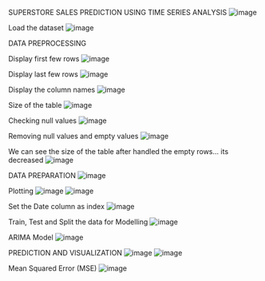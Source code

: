 SUPERSTORE SALES PREDICTION USING TIME SERIES ANALYSIS
![image](https://github.com/user-attachments/assets/5b515145-c940-44ab-94d6-6a49664f6ae4)

Load the dataset
![image](https://github.com/user-attachments/assets/0461d688-345a-4978-ab2b-bec86edb1f51)

DATA PREPROCESSING 

Display first few rows
![image](https://github.com/user-attachments/assets/cbaf2543-37fe-43ac-b364-9b8328a70d98)

Display last few rows
![image](https://github.com/user-attachments/assets/fd37b8c7-1f88-4142-95ec-b3f510269500)

Display the column names
![image](https://github.com/user-attachments/assets/fef251e0-6769-4dbe-b511-8f4c20fe73f5)

Size of the table
![image](https://github.com/user-attachments/assets/75dceb65-99ec-413a-b915-4dccd9c417ca)

Checking null values
![image](https://github.com/user-attachments/assets/6f727922-b9bd-4d9f-8cc8-edc2d7a4b8d9)

Removing null values and empty values
![image](https://github.com/user-attachments/assets/05f771e8-dbb1-426b-b153-427038816ca6)

We can see the size of the table after handled the empty rows... its decreased
![image](https://github.com/user-attachments/assets/ec4dfbff-c26b-4a6e-b1ef-9f9779c9870d)

DATA PREPARATION
![image](https://github.com/user-attachments/assets/5d1bc192-6f62-450a-a5ab-5f126166e4dc)

Plotting
![image](https://github.com/user-attachments/assets/bed20db9-b9bf-4fc8-9a02-bfb649ac4a1d)
![image](https://github.com/user-attachments/assets/6daf50c7-c020-4a8e-83f2-e335d20a851e)

Set the Date column as index
![image](https://github.com/user-attachments/assets/c6dc508e-f0ce-4b55-834d-026cca61519c)

Train, Test and Split the data for Modelling
![image](https://github.com/user-attachments/assets/6292f9fa-4643-492b-901c-20642befbef0)

ARIMA Model
![image](https://github.com/user-attachments/assets/60bd0f26-928f-4a85-9863-b4735236217e)

PREDICTION AND VISUALIZATION
![image](https://github.com/user-attachments/assets/775dca51-f31a-4123-99a0-037b0c5f5437)
![image](https://github.com/user-attachments/assets/be9f229f-19ce-4af1-9931-c0f31ed03d74)

Mean Squared Error (MSE)
![image](https://github.com/user-attachments/assets/14f3c366-72d8-4305-9a8d-8168a0ea63d8)

    
